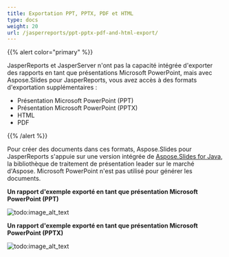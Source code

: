 ```yaml
---
title: Exportation PPT, PPTX, PDF et HTML
type: docs
weight: 20
url: /jasperreports/ppt-pptx-pdf-and-html-export/
---
```


{{% alert color="primary" %}} 

JasperReports et JasperServer n'ont pas la capacité intégrée d'exporter des rapports en tant que présentations Microsoft PowerPoint, mais avec Aspose.Slides pour JasperReports, vous avez accès à des formats d'exportation supplémentaires :

- Présentation Microsoft PowerPoint (PPT)
- Présentation Microsoft PowerPoint (PPTX)
- HTML
- PDF

{{% /alert %}} 

Pour créer des documents dans ces formats, Aspose.Slides pour JasperReports s'appuie sur une version intégrée de [Aspose.Slides for Java](https://products.aspose.com/slides/java/), la bibliothèque de traitement de présentation leader sur le marché d'Aspose. Microsoft PowerPoint n'est pas utilisé pour générer les documents.



**Un rapport d'exemple exporté en tant que présentation Microsoft PowerPoint (PPT)** 

![todo:image_alt_text](ppt-pptx-pdf-and-html-export_1.png)

**Un rapport d'exemple exporté en tant que présentation Microsoft PowerPoint (PPTX)** 

![todo:image_alt_text](ppt-pptx-pdf-and-html-export_2.png)